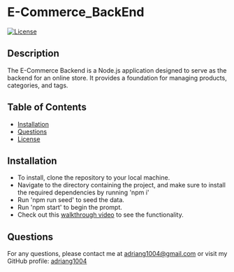 # E-Commerce_BackEnd
[![License](https://img.shields.io/badge/License-MIT-yellow.svg)](https://opensource.org/licenses/MIT)

## Description
The E-Commerce Backend is a Node.js application designed to serve as the backend for an online store. It provides a foundation for managing products, categories, and tags.

## Table of Contents
- [Installation](#installation)
- [Questions](#questions)
- [License](#license)

## Installation
* To install, clone the repository to your local machine. 
* Navigate to the directory containing the project, and make sure to install the required dependencies by running 'npm i'
* Run 'npm run seed' to seed the data.
* Run 'npm start' to begin the prompt.
* Check out this [walkthrough video](https://drive.google.com/file/d/1saruHB8pRA2a39GDfpdryUl4RvmUjOHR/view) to see the functionality.


## Questions
For any questions, please contact me at [adriang1004@gmail.com](mailto:adriang1004@gmail.com) or visit my GitHub profile: [adriang1004](https://github.com/adriang1004/)